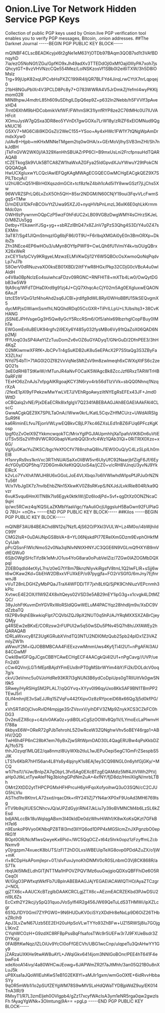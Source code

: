 # Onion.Live Tor Network Hidden Service PGP Keys
Collection of public PGP keys used by Onion.live PGP verification tool enables you to verify PGP messages, Bitcoin, .onion addresses.
##The Darknet Journal
-----BEGIN PGP PUBLIC KEY BLOCK-----

mQINBF4CLscBEADKcyjxl6t2gNe1eM63YjOTDb97BAqm3QOB7sd1t3VAfBDnqyhD
7ia/ezO5NoNGf/ZGu/GpfKO9xJh49adXv3TTEDdOjl0xMfOaji0IllyPA7xoh7js
QhcytGT+8vzVHVNzcCQe554Mez/LolNSKzosVf1SBb0I2ei6lTXW/3h5D8IOMslz
Trg+99jUpK82xqUPCvbHsPXZC199iR4lljQR7BLFYd4JirqLrwCYtX7nrLqpqej0
21bH8NGuPbIXr4V3PCLD8Pc8y7+O783WWRA4V5JrDmkZjYefmI4wyPKKljmom02R
MIN8hpwJ4mdtrL85h609uSDhglLDpQ6ep9Z+p632In2Nebb/h5FVVlf3pAvexHD4
7rnt06XhM9bHDCobmikVkfWF/FWhmSlK31IynfRYP8ze2C76tMHc0U7IUVAHFcit
XOmuJysW7gQSxa3DR8eo5YVnDt7gwGOXu7LrW18y/zRiZF6xEIOMNud9QgkNUC16
G5XV7+MG6Ci8i9KDGsZI/2WeC155+YSoo+Ay4xHWc1FW1Y7tQNgWpAmDrmdxXyw0
/uIAvB+Hjpb+mKHxMNNeTMgem2tq0w0HA/x+GErMoVjIhySVB3mZHI/Sh7nkJdBH
jTkFnGVW2WK0j/lA329XenHhSBUAZrPP6CI+B9mxUsLni2FrcfpnsuHdTQARAQAB
tCZETkogSk9VUk5BTCA8ZW1haWxAZGFya25ldGpvdXJuYWwuY29tPokCNQQQAQgA
HwUCXgIuxwYLCQcIAwIEFQgKAgMWAgECGQECGwMCHgEACgkQEZ9X7SPILTbcyA//
U2hU8CnQ51HBlrH0XqszdmGCit+tcf8zfeZ4bih1cAd5i1Y8wwGSzf7jLjChs5Xw
96WVRZSPrLQ6LvZoX5Oh5QH+85sr2NDGM/N60CNjY19oui3FqvVLcFwmSgqS+TMw
D/mDEUi1DkFnBCOivYtZUwa95XZJ0+nyqHVbPnLmzL36xlK6E0qhLkKrmmMdc0zn
OWH9zPywrnmOQpCzP5wzF0hFdUC2xLB09VGBzDwgWMY4sCHrzSKJeL0/M8ZUs5gg
Detby+YEkawnYJSg+yg++sbRZzIBtQ47x8ZJnV7gPzS3Qhg4S3D/Y4u0Z47sEXMm
3aT87/Sg41JIQmStmqzlGg6bjF86/0T9U+F6rIbqXMGAi0yE0n3BmORXp+DkibZb
Zfn3NEce4EP6wHOu3/uMyn8OYfpPWF9+CwLQh6fU1VmiY4k+tsOUgQBrxX26xWeR
zxCEY1isfpCVy9KRgyeLMzwzELMVKwDji12Y6W5QBOcOsXwmoQoNqPqdvLp7vJ7b
S8OerV0dRNuzvaXO0ksEB01XBD/2iltFYwR8HGx/Pkp32CDjG0cVBcA4u0wIAldH
o4V8a0BpNclzEo4suiwhcaFDzv09RGNC+RNFHlT8+mXTb4Lw0/OwQytDGbB3w5W9
9jA9cq/WFdTDHaDXrd9g91zj4J+CjQ7XhqcAcCjY02m5Ag0EXgIuxwEQAON6AxJf
IztcE5trVQxG1zf4hoAhd2sq6JCBl+jrdIfg9dWL8RyI0WHoBBfU15lkSEQvgmX5
dycMIPjsGWiamSsmfhLNQGhdRDq05CcGXR+TiPrILLpU+L1UbsItq3+38CvKHANG
jSSNiEJPHVsgeGg3H5Qw8yGcY5RccRSm6/Of5/ahlx69IbzrhgICopFBuy0IMhTe
EWGomEnlluBEUK94rgfv2i9EXy6Y485y032fysMBo6Vy91tQaZoX06QAD6Np2Mjl
fFfUoqO3sSP4iAeYIZzTuuDomZv6vOZ6uGYADyqT/GNrGuD/2DfnPEE3/3hH4KqZ
O2MKiwmwXFRfK+JbCPvTr4gSuKDB2uK8uSeEPAcX2P7S5taQg3S3ZByFaX3ZLhx/
NYd754bTI+71AG0I2OZf82VxVqNeSMtZsV9m8zwlmeqh6xCWXqXtFS6c2zeQO21s
3eE0dRH8TStKwW/rMTunJR4aNvFOCaiK5WAgcBk8ZccJzf6RxzTARWTrHB0aRFzW
TExHO6zZnAJs7xfpgAlKRgoajKCY3N6ryv4rb56dTIzVVk+sbQQ0Nhnq1NzqrXzA
/2fexE1pXI9yFPekzwMwYwLVE7J/VEhRgoAwyziltNYEgRsEFEx43JF+Jmd0WttD
oCBQalq2vNE/PjxDEaECRk8lxfgIgV7Q234fABEBAAGJAh8EGAEIAAkFAl4CLscC
GwwACgkQEZ9X7SPILTaOnA//Www0krL/KatL5CqvZHfMCUrz+UWdAIRSIgSuR9f4
ka6RiminELfvu7EjonVWLywEQBkvCBjLP7kc46ZXsLEd1nBZ6iFUq6PFczKgKosp
Ipgf0zZvOelX9ZYkkmcwqokTC/MrixYgIPGJIAUpmhhjXaTpafoViK8iDn6uVtiE
UTSv5lSs2Vlfh9VWCR0GbapVKunbQQl3rxfc4Wz1QAb31Qi+0RiTRIX0Xzo+x6G/
VgXju0KacYuZIKSC/bgcYeXfOCfV788nzhaQ8InJ1EW0OuQ/yC4LzSLplLh0mEI8
H1snryRs9xs1knVxc3RThNUAISaXxOliBW5vr6UIyUfC92NaarjbfZigF6Jf/6Ey
4cYG0ylDQP5hq/72D6Gm4kXeKtQQUoiS4a/jCZ0+v/cRH8VJnqU3yvNJ9YkElRcX
k2vLo7YvXhA1WlJH8U6xGGoLJoE4VLXbqo7o6IVWlwhdWIpsPfJPJu0rNZNTu56f
W/x1VbJg0X7z7nvlbEhbZNn15XkwKV0Z8sRKvpS/NXJdJLvkIRie804R/ka9Qvzr
6vuK5vqu6HmXITN8k7Is6Egyk0ktklW/jDz6IodjPd+Svf+qgDtXz0ONZNcaC9qH
ip/wc5RCwz4q/KQSiLaZKMblYaaVigc/YaAuliOcjUlggsluH5BaGwn92FUPlaGQ
78U=
=nOh+
-----END PGP PUBLIC KEY BLOCK-----
##Kilos
-----BEGIN PGP PUBLIC KEY BLOCK-----

mQINBF3AU84BEAChd8N12q7NzfL4jS62O/PXkI3VULW+Lz4M0o/i4bWjhildC99Y
CMG2IsR+0uDAIJNpGS8bVA+8+YL06NjskdPl77EReIXmGDzm9EvphOHkfMCyIJah
pPcQSsnFIWlcNmoS2v0Na3qlNlvNNtXHNYJC3QGE6N9VGLmQfHXYiB9mVdtEQWu0
6SjbOWgISHcTifz8k1eMrJO1us4YoG8ara0oPubVeIZiz/7ZGw0lAZOGMbDQXpqI
Z0EB0qdId4etXyL7rs/z0eG7tY8m7BknzNIyvkiRgsfV8tmL1Q2lwFLlR+sSjj6w
t6wOKaw2Kd+GbEhW2DBxxVFUXkEP/o97pygjfa+FO2rVSGfG/6mJny7EjfnrwnJ8
vVuT28nLDGHZyMbPQaJTraX4WFDD/TF7jxh8LtIQ/SjPK9ChNluzVEPcnmh3kPIc
XvtwcE4E2OX/I1W9Z4X8xltQeys02VSD3e5AB29nEY1ipG3g+x1cvgk4LDtMZQC/
38yJohFtKuvmDnYGVRxWoRSIdQGwWELuM4PACYqz28hhdIjm9x/XsDC9VdZzbaTQ
t9ZPBv9qhEBkwkiqFlpt7CQVbIZQJ9pX2NUT0q5hPJAJYRqMXXSXZABrCjeyQMjy
g4RSEw2eBKxE/CORzsw2rFUPUI2w5q50wSDu5PNv45Q7h8h/JXfAWEy2hQARAQAB
tDRLaWxvcyB1Z3UgKGRubXVndTQ3NTU2NDI0MzQub25pb24pIDx1Z3VAZmlyZW1h
aWwuY2M+iQJOBBMBCAA4FiEExzvwMmmUws4KyfjTi4I2U1+nPgAFAl3AU84CGwMF
CwkIBwIGFQgJCgsCBBYCAwECHgECF4AACgkQi4I2U1+nPgCavg//UVP/ueFn2d0l
cCw4QVnrjLGTrMEptBAjdYFmEUx8nPT0gMSbrWYim4ibY/Fi2k/DOLdcV0oq7g/s
ckvU3eVnnc5u0VJoHdRe93KR7I3gNUN3B6ydCoDpiUps0gTRIlUitVk0gwSNl9k5
SRwey/HyRSHgSM2PLAL7/qQGYvq+XYyv0l96qyUxo8KkSAF9BN1TBmPP2TEwJ5rl
0Lif4mhnjIE3vSaEJJRq15ZVqFu442fXipvOz8zRYpceiD68x66Qg3j5d0kfPG/E
xVh5RTdIOjClvoRvlDf4mpjge3SrZVsvxV/yihDFV3ZMp9ZnykXCS3CZkFC0hDG3
Dv2euEZX6cp+c4zIv0AKa0z+ydiB0LxCgSzOOWv8Qp1V/LYmoEcLaPlwnvHf788a
6kbyxE6W+OReR72gPJbTehrohL5Z0wRceW3ZQNghwVhv5oBEY46rgp1+ABHV/2QD
TwH6h4FP6nC28bK1em76yBxZjwSRtWpmDAD30L4QagERUBw4qPsKkbDZAj7fo57S
thhJOzyqt1MLQE2/qa8nmzI8UyWXb2tluL1wJEPuOepi5egC1GmFrZSespbS5JlK
LTS1v6KbR7hH156an4L8Ys6y4IpjnyK1s8EAj1ey3CQ98NGL0n6yhfGjGKy/+MCQ
w1i7hsl1//VJw/BnIpZA7qObjrL3fvi5Ag0EXcBTzgEQAMdlz5Mf4JtVIWh2PtVj
aHp0JtlkLxtTywAteFNg3blohgGPdNm2uA+4xfNY/fjD8dz/HmiXligN/mrbLTBh
OMrt2XtDD2ytTHPCPGMxHFHPrcuH6yHFqoXofyoihwQ3uO3SQN/cC2CJUG5hLVIu
ASThd1hr8KtnrLA72sxd/rqacDtk+rRY241iZj7YN4arXP0xF9UoAd3MH6769Isg
irTV9b9sjXUESCNhcvJQ/aUPZdGyjriRN47JkLiu7y39oBVMNCM4b6LzSL6kZEsd
bdjANLccBk18uWqIqgABxm3I40kIdDe0dzWhvHiWh1/K8wXoKsQKzt7GFkBH7el6
n9EsnkoP9Vyo0KNbqPZ8T8l3md3IIYQ6od1DPP4xMGSIcmZnJXPgnzbO0epfRG1f
BOpt0OR/NcM1wsQwyeKx6Pid+/WC5QqOCZ+t64z5hrk0opz1zFzyffmLZcbNxmv9
yOjrgzpm74xuecK8bUTS/zFIT2hDOLxsiWBEUipTeXG8ovp0PDdAZuZX/o1jW+mK
rl+8CDpHsAPomjlepr+0T/slvFuvJynoKhDNMV0cR0SLnbmO3Vj8CK868R/aS7Tk
rbqUkl5MkELdhGITjNTTMa1HPOVZPQV1Mz6uuGwjgioQDXsQBFFhiDe6O5RCeqOl
W/GlgO3PWfxqtWkfFb7UBplnABEBAAGJAjYEGAEIACAWIQTHO/AyaZTCzgrJ+NOL
gjZTX6c+AAUCXcBTzgIbDAAKCRCLgjZTX6c+AEzmEACRZEKbd3PJwDSU2nI9L6Zs
EcCxth2Y2lkcj/ySpQ31quoJVoSyIfI4R2g456JW69QeTuLdS3THMWi/ipXZLcgr
6S1QJ1DY0GmI7ZYPGW0+9N6HUDuKV0ciSYzXDdHr8eNxLp9D6OiZ26THbxZRclh9
ApJ3LvZwN67Uzb5EE2EH20uHpSoVLwTYYo93ZhBFw+UZ15RWSj8lu7GOjgL1KnrZ
CYqhWCOzH+G9zdXC8RFBpPssBqFfsafosTWc9r5UEFw3r7J9FXUeBsdr3ZDYKxjz
0FAIBftKwNqz/lZLOiUv9YcCl0oFfGECVh/UBG1wcCnp/uIqpeTu3QrAHwYY1Gy9
jZARzaUXKHe9twAW8uAYL+JWqiGkv6414jom3NNIGoBOnr/PEE4hT641F4ebwFo4
xdeXooA14ivy/4a80WHCwJEowg+6JAPWmZR2f7aJtMhh/3an05Q21B0u8nXLuJ5k
uP8Xsa1aJQoWllEuhKwS1eB1G2EK8YI+aMJIr1gxm/wmGoOXfE+6idRvvHbbaSYy
9qOR5mWb1i1o2pSUfZEYgWM78S9wMVSLxHdQWaTYDBjpWdZ9uy/EK014TnA3IR/9
RMxyT1/R7L3zmEljeh0OVIgpb4/gZz17xcyfWAcIsA3ym1eNR5rga0qw2gwzlsFh
fAyagYgWNk+3Olmtungj9A==
=pgLp
-----END PGP PUBLIC KEY BLOCK-----
